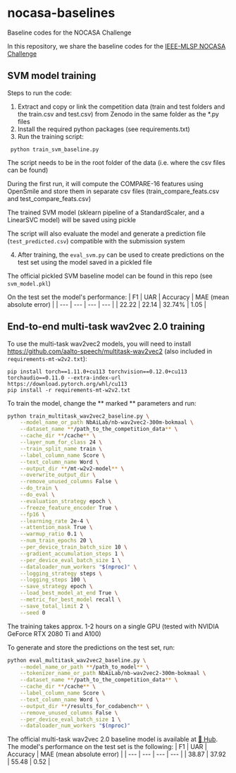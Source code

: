 # nocasa-baselines
Baseline codes for the NOCASA Challenge

In this repository, we share the baseline codes for the [IEEE-MLSP NOCASA Challenge](https://teflon.aalto.fi/nocasa-2025/)

## SVM model training

Steps to run the code:

1. Extract and copy or link the competition data (train and test folders and the train.csv and test.csv) from Zenodo in the same folder as the *.py files
2. Install the required python packages (see requirements.txt)
3. Run the training script:

` python train_svm_baseline.py`

The script needs to be in the root folder of the data (i.e. where the csv files can be found)

During the first run, it will compute the COMPARE-16 features using OpenSmile and store them in separate csv files (train_compare_feats.csv and test_compare_feats.csv) 

The trained SVM model (sklearn pipeline of a StandardScaler, and a LinearSVC model) will be saved using pickle

The script will also evaluate the model and generate a prediction file (`test_predicted.csv`) compatible with the submission system

4. After training, the `eval_svm.py` can be used to create predictions on the test set using the model saved in a pickled file

The official pickled SVM baseline model can be found in this repo (see `svm_model.pkl`)

On the test set the model's performance:
| F1 | UAR | Accuracy | MAE (mean absolute error) |
| --- | --- | --- | --- |
| 22.22 | 22.14 | 32.74% | 1.05 |

## End-to-end multi-task wav2vec 2.0 training

To use the multi-task wav2vec2 models, you will need to install https://github.com/aalto-speech/multitask-wav2vec2 (also included in `requirements-mt-w2v2.txt`):
```
pip install torch==1.11.0+cu113 torchvision==0.12.0+cu113 torchaudio==0.11.0 --extra-index-url https://download.pytorch.org/whl/cu113
pip install -r requirements-mt-w2v2.txt
```

To train the model, change the ** marked ** parameters and run:
```bash
python train_multitask_wav2vec2_baseline.py \
    --model_name_or_path NbAiLab/nb-wav2vec2-300m-bokmaal \
    --dataset_name **/path_to_the_competition_data** \
    --cache_dir **/cache** \
    --layer_num_for_class 24 \
    --train_split_name train \
    --label_column_name Score \
    --text_column_name Word \
    --output_dir **/mt-w2v2-model** \
    --overwrite_output_dir \
    --remove_unused_columns False \
    --do_train \
    --do_eval \
    --evaluation_strategy epoch \
    --freeze_feature_encoder True \
    --fp16 \
    --learning_rate 2e-4 \
    --attention_mask True \
    --warmup_ratio 0.1 \
    --num_train_epochs 20 \
    --per_device_train_batch_size 10 \
    --gradient_accumulation_steps 1 \
    --per_device_eval_batch_size 1 \
    --dataloader_num_workers "$(nproc)" \
    --logging_strategy steps \
    --logging_steps 100 \
    --save_strategy epoch \
    --load_best_model_at_end True \
    --metric_for_best_model recall \
    --save_total_limit 2 \
    --seed 0
```
The training takes approx. 1-2 hours on a single GPU (tested with NVIDIA GeForce RTX 2080 Ti and A100)

To generate and store the predictions on the test set, run:
```bash
python eval_multitask_wav2vec2_baseline.py \
    --model_name_or_path **/path_to_model** \
    --tokenizer_name_or_path NbAiLab/nb-wav2vec2-300m-bokmaal \
    --dataset_name **/path_to_the_competition_data** \
    --cache_dir **/cache** \
    --label_column_name Score \
    --text_column_name Word \
    --output_dir **/results_for_codabench** \
    --remove_unused_columns False \
    --per_device_eval_batch_size 1 \
    --dataloader_num_workers "$(nproc)"
```

The official multi-task wav2vec 2.0 baseline model is available at [🤗 Hub](TODO). The model's performance on the test set is the following:
|   F1  | UAR   | Accuracy | MAE (mean absolute error) |
| ---   | ---   | ---      | ---                       |
| 38.87 | 37.92 | 55.48    |           0.52            |
